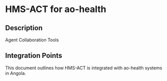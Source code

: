 # HMS-ACT for ao-health

## Description

Agent Collaboration Tools

## Integration Points

This document outlines how HMS-ACT is integrated with ao-health systems in Angola.
